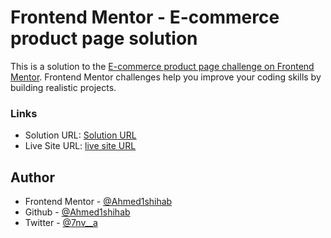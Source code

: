# Frontend Mentor - E-commerce product page solution

This is a solution to the [E-commerce product page challenge on Frontend Mentor](https://www.frontendmentor.io/challenges/ecommerce-product-page-UPsZ9MJp6). Frontend Mentor challenges help you improve your coding skills by building realistic projects.

### Links

-   Solution URL: [Solution URL](https://www.frontendmentor.io/solutions/ecommerce-product-page-B_UJL9aH1)
-   Live Site URL: [live site URL](https://ahmed1shihab.github.io/ecommerce-product-page-main/m)

## Author

-   Frontend Mentor - [@Ahmed1shihab](https://www.frontendmentor.io/profile/Ahmed1shihab)
-   Github - [@Ahmed1shihab](https://www.github.com/Ahmed1shihab)
-   Twitter - [@7nv\_\_a](https://www.twitter.com/7nv__a)

